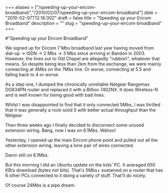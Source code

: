+++
aliases = ["/speeding-up-your-eircom-broadband/","/2010/02/07/speeding-up-your-eircom-broadband"]
date = "2010-02-07T12:16:30Z"
draft = false
title = "Speeding up your Eircom Broadband"
description = ""
slug = "speeding-up-your-eircom-broadband"
+++

#"Speeding up your Eircom Broadband"


 We signed up for Eircom 7 Mbs broadband last year having moved from dial-up -&gt; ISDN -&gt; 2 Mbs -&gt; 3 Mbs since arriving in Bandon in 2003. However, the lines out to Old Chapel are allegedly &quot;rubbish&quot;, whatever that means. So despite being less than 2km from the exchange, we were mainly connecting at 4Mbs on the 7Mbs line. Or worse, connecting at 5.5 and falling back to 4 or worse.<p /> As a step one, I dumped the chronically unreliable Netgear Rangemax DG834PN router and replaced it with a Billion 7402NX. It does Wireless-N and is well known for being good with bad lines.<p />Whilst I was disappointed to find that it only connected 5Mbs, I was thrilled that it was generally a rock-solid 5 with better actual throughput than the Netgear.<p /> Then three weeks ago I finally decided to disconnect some unused extension wiring. Bang, now I was on 6.1Mbs. Wahoo!<p />Yesterday, I opened up the main Eircom phone point and pulled out all the other extension wiring, leaving a lone pair of wires connected.<p /> Damn still on 6.1Mbs.<p />But this morning I did an Ubuntu update on the kids&#39; PC. It averaged 650 KB/s download (bytes not bits). That&#39;s 5Mbs+ sustained on a router that has 6 other PCs connected to it doing a variety of stuff. That&#39;ll do nicely.<p /> Of course 24Mbs is a pipe dream.
 
